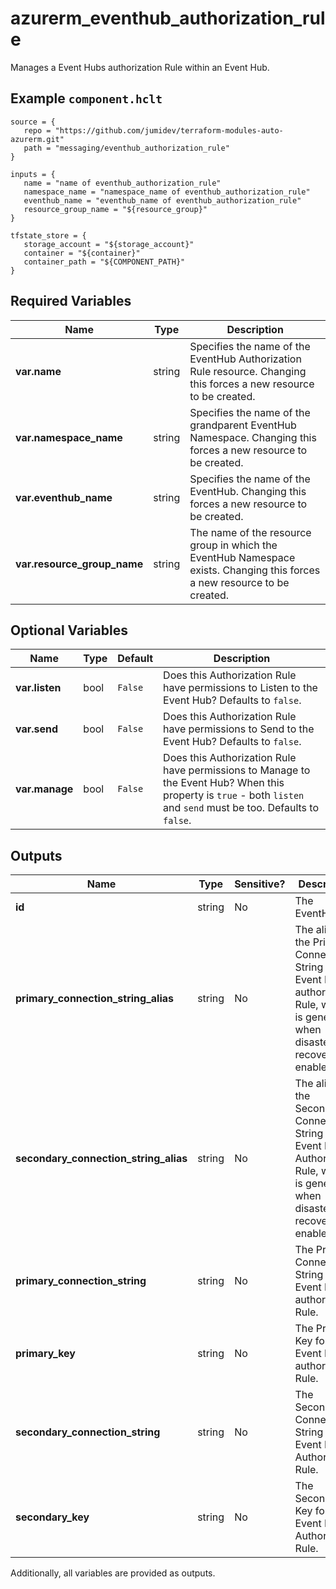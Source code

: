 # azurerm_eventhub_authorization_rule

Manages a Event Hubs authorization Rule within an Event Hub.

## Example `component.hclt`

```hcl
source = {
   repo = "https://github.com/jumidev/terraform-modules-auto-azurerm.git" 
   path = "messaging/eventhub_authorization_rule" 
}

inputs = {
   name = "name of eventhub_authorization_rule" 
   namespace_name = "namespace_name of eventhub_authorization_rule" 
   eventhub_name = "eventhub_name of eventhub_authorization_rule" 
   resource_group_name = "${resource_group}" 
}

tfstate_store = {
   storage_account = "${storage_account}" 
   container = "${container}" 
   container_path = "${COMPONENT_PATH}" 
}

```

## Required Variables

| Name | Type |  Description |
| ---- | --------- |  ----------- |
| **var.name** | string |  Specifies the name of the EventHub Authorization Rule resource. Changing this forces a new resource to be created. | 
| **var.namespace_name** | string |  Specifies the name of the grandparent EventHub Namespace. Changing this forces a new resource to be created. | 
| **var.eventhub_name** | string |  Specifies the name of the EventHub. Changing this forces a new resource to be created. | 
| **var.resource_group_name** | string |  The name of the resource group in which the EventHub Namespace exists. Changing this forces a new resource to be created. | 

## Optional Variables

| Name | Type |  Default  |  Description |
| ---- | --------- |  ----------- | ----------- |
| **var.listen** | bool |  `False`  |  Does this Authorization Rule have permissions to Listen to the Event Hub? Defaults to `false`. | 
| **var.send** | bool |  `False`  |  Does this Authorization Rule have permissions to Send to the Event Hub? Defaults to `false`. | 
| **var.manage** | bool |  `False`  |  Does this Authorization Rule have permissions to Manage to the Event Hub? When this property is `true` - both `listen` and `send` must be too. Defaults to `false`. | 



## Outputs

| Name | Type | Sensitive? | Description |
| ---- | ---- | --------- | --------- |
| **id** | string | No  | The EventHub ID. | 
| **primary_connection_string_alias** | string | No  | The alias of the Primary Connection String for the Event Hubs authorization Rule, which is generated when disaster recovery is enabled. | 
| **secondary_connection_string_alias** | string | No  | The alias of the Secondary Connection String for the Event Hubs Authorization Rule, which is generated when disaster recovery is enabled. | 
| **primary_connection_string** | string | No  | The Primary Connection String for the Event Hubs authorization Rule. | 
| **primary_key** | string | No  | The Primary Key for the Event Hubs authorization Rule. | 
| **secondary_connection_string** | string | No  | The Secondary Connection String for the Event Hubs Authorization Rule. | 
| **secondary_key** | string | No  | The Secondary Key for the Event Hubs Authorization Rule. | 

Additionally, all variables are provided as outputs.
